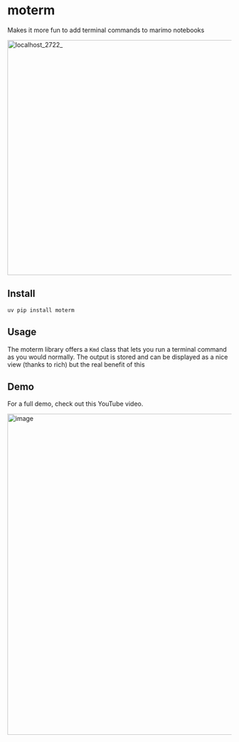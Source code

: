 # moterm

Makes it more fun to add terminal commands to marimo notebooks

<img width="990" height="527" alt="localhost_2722_" src="https://github.com/user-attachments/assets/6e614dde-6bfe-4f83-852a-75d0560a2d21" />

## Install 

```
uv pip install moterm
```

## Usage

The moterm library offers a `Kmd` class that lets you run a terminal command as you would normally. The output is stored and can be displayed as a nice view (thanks to rich) but the real benefit of this 

## Demo 

For a full demo, check out this YouTube video. 

<a href="https://www.youtube.com/watch?v=2LAX-u5WYpU"><img width="1280" height="720" alt="image" src="https://github.com/user-attachments/assets/913e9949-9d37-4c57-a902-f09e37347971" /></a>
